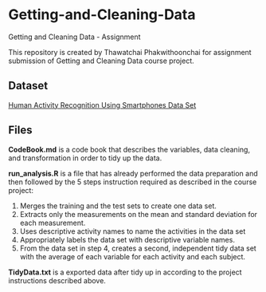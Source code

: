 # Getting-and-Cleaning-Data
Getting and Cleaning Data - Assignment

This repository is created by Thawatchai Phakwithoonchai for assignment submission of Getting and Cleaning Data course project.

## Dataset
[Human Activity Recognition Using Smartphones Data Set](https://d396qusza40orc.cloudfront.net/getdata%2Fprojectfiles%2FUCI%20HAR%20Dataset.zip)

## Files
**CodeBook.md** is a code book that describes the variables, data cleaning, and transformation in order to tidy up the data.

**run_analysis.R** is a file that has already performed the data preparation and then followed by the 5 steps instruction required as described in the course project:
1. Merges the training and the test sets to create one data set.
2. Extracts only the measurements on the mean and standard deviation for each measurement.
3. Uses descriptive activity names to name the activities in the data set
4. Appropriately labels the data set with descriptive variable names.
5. From the data set in step 4, creates a second, independent tidy data set with the average of each variable for each activity and each subject.

**TidyData.txt** is a exported data after tidy up in according to the project instructions described above.

